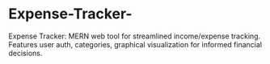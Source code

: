 # Expense-Tracker-
Expense Tracker: MERN web tool for streamlined income/expense tracking. Features user auth, categories, graphical visualization for informed financial decisions.
